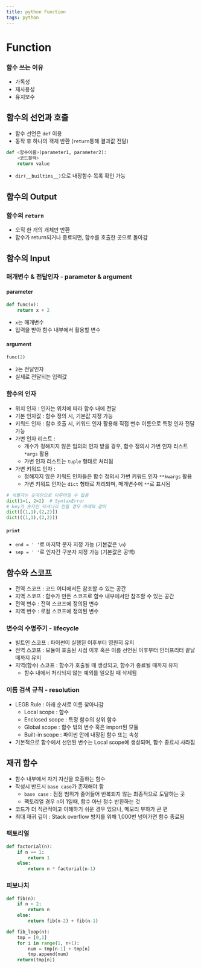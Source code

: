 ```yaml
---
title: python Function
tags: python
---
```




# Function

### 함수 쓰는 이유

- 가독성
- 재사용성
- 유지보수



## 함수의 선언과 호출

- 함수 선언은 `def` 이용
- 동작 후 하나의 객체 반환 (`return`통해 결과값 전달)

```python
def <함수이름>(parameter1, parameter2):
    <코드블럭>
    return value
```

- `dir(__builtins__)`으로 내장함수 목록 확인 가능



## 함수의 Output

### 함수의 `return`

- 오직 한 개의 개체만 반환
- 함수가 return되거나 종료되면, 함수를 호출한 곳으로 돌아감



## 함수의 Input

### 매개변수 & 전달인자 - parameter & argument

#### parameter

```python
def func(x):
    return x + 2
```

- `x`는 매개변수
- 입력을 받아 함수 내부에서 활용할 변수

#### argument

```python
func(2)
```

- `2`는 전달인자
- 실제로 전달되는 입력값



### 함수의 인자

- 위치 인자 : 인자는 위치에 따라 함수 내에 전달
- 기본 인자값 : 함수 정의 시, 기본값 지정 가능
- 키워드 인자 : 함수 호출 시, 키워드 인자 활용해 직접 변수 이름으로 특정 인자 전달 가능
- 가변 인자 리스트 :
  - 개수가 정해지지 않은 임의의 인자 받을 경우, 함수 정의시 가변 인자 리스트 `*args` 활용
  - 가변 인자 리스트는 `tuple` 형태로 처리됨
- 가변 키워드 인자 :
  - 정해지지 않은 키워드 인자들은 함수 정의시 가변 키워드 인자 `**kwargs`  활용
  - 가변 키워드 인자는 `dict` 형태로 처리되며, 매개변수에 `**`로 표시됨

```python
# 식별자는 숫자만으로 이루어질 수 없음
dict(1=1, 2=2)	# SyntaxError
# key가 숫자인 딕셔너리 만들 경우 아래와 같이
dict([(1,1),(2,2)])
dict(((1,1),(2,2)))
```



#### `print`

- `end = ' '`로 마지막 문자 지정 가능 (기본값은 `\n`)
- `sep = ' '`로 인자간 구분자 지정 가능 (기본값은 공백)



## 함수와 스코프

- 전역 스코프 : 코드 어디에서든 참조할 수 있는 공간
- 지역 스코프 : 함수가 만든 스코프로 함수 내부에서만 참조할 수 있는 공간
- 전역 변수 : 전역 스코프에 정의된 변수
- 지역 변수 : 로컬 스코프에 정의된 변수



### 변수의 수명주기 - lifecycle

- 빌트인 스코프 : 파이썬이 실행된 이후부터 영원히 유지
- 전역 스코프 : 모듈이 호출된 시점 이후 혹은 이름 선언된 이후부터 인터프리터 끝날때까지 유지
- 지역(함수) 스코프 : 함수가 호출될 때 생성되고, 함수가 종료될 때까지 유지
  - 함수 내에서 처리되지 않는 예외를 일으킬 때 삭제됨



### 이름 검색 규칙 - resolution

- LEGB Rule : 아래 순서로 이름 찾아나감
  - Local scope : 함수
  - Enclosed scope : 특정 함수의 상위 함수
  - Global scope : 함수 밖의 변수 혹은 import된 모듈
  - Built-in scope : 파이썬 안에 내장된 함수 또는 속성
- 기본적으로 함수에서 선언된 변수는 Local scope에 생성되며, 함수 종료시 사라짐



## 재귀 함수

- 함수 내부에서 자기 자신을 호출하는 함수
- 작성시 반드시 `base case`가 존재해야 함
  - `base case` : 점점 범위가 줄어들어 반복되지 않는 최종적으로 도달하는 곳
  - 팩토리얼 경우 n이 1일때, 함수 아닌 정수 반환하는 것
- 코드가 더 직관적이고 이해하기 쉬운 경우 있으나, 메모리 부하가 큰 편
- 최대 재귀 깊이 : Stack overflow 방지를 위해 1,000번 넘어가면 함수 종료됨

### 팩토리얼

```python
def factorial(n):
    if n == 1:
        return 1
    else:
        return n * factorial(n-1)
```

### 피보나치

```python
def fib(n):
    if n < 2:
        return n
    else:
        return fib(n-2) + fib(n-1)
```

```python
def fib_loop(n):
    tmp = [0,1]
    for i in range(1, n+1):
        num = tmp[n-1] + tmp[n]
        tmp.append(num)
    return(tmp[n])
```

